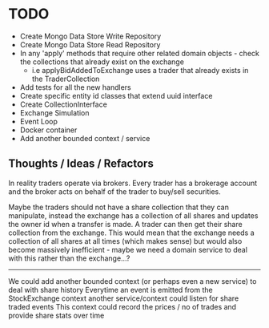 # TODO

- Create Mongo Data Store Write Repository
- Create Mongo Data Store Read Repository
- In any 'apply' methods that require other related domain objects - check the collections that already exist on the exchange
  - i.e applyBidAddedToExchange uses a trader that already exists in the TraderCollection
- Add tests for all the new handlers
- Create specific entity id classes that extend uuid interface
- Create CollectionInterface
- Exchange Simulation
- Event Loop
- Docker container 
- Add another bounded context / service


## Thoughts / Ideas / Refactors

In reality traders operate via brokers. Every trader has a brokerage account and the broker acts on behalf of the trader to buy/sell securities.

Maybe the traders should not have a share collection that they can manipulate, instead the exchange has a collection of all shares and updates the owner id when a transfer is made.
A trader can then get their share collection from the exchange.
This would mean that the exchange needs a collection of all shares at all times (which makes sense) but would also become massively inefficient - maybe we need a domain service to deal with this rather than the exchange...?

---

We could add another bounded context (or perhaps even a new service) to deal with share history
Everytime an event is emitted from the StockExchange context another service/context could listen for share traded events
This context could record the prices / no of trades and provide share stats over time 